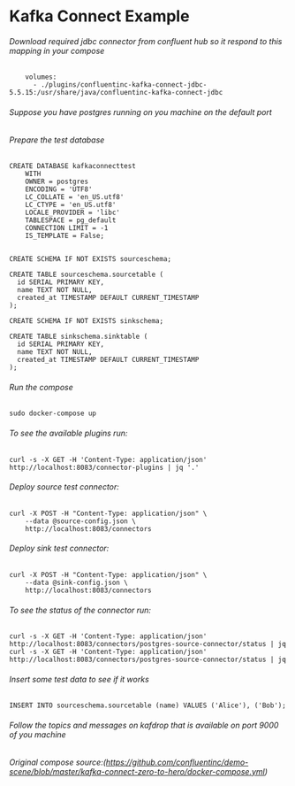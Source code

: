 # Kafka Connect Example

###### Download required jdbc connector from confluent hub so it respond to this mapping in your compose
```
    volumes:
      - ./plugins/confluentinc-kafka-connect-jdbc-5.5.15:/usr/share/java/confluentinc-kafka-connect-jdbc

```

###### Suppose you have postgres running on you machine on the default port




###### Prepare the test database

```
CREATE DATABASE kafkaconnecttest
    WITH
    OWNER = postgres
    ENCODING = 'UTF8'
    LC_COLLATE = 'en_US.utf8'
    LC_CTYPE = 'en_US.utf8'
    LOCALE_PROVIDER = 'libc'
    TABLESPACE = pg_default
    CONNECTION LIMIT = -1
    IS_TEMPLATE = False;
	
```
```
CREATE SCHEMA IF NOT EXISTS sourceschema;
```
```
CREATE TABLE sourceschema.sourcetable (
  id SERIAL PRIMARY KEY,
  name TEXT NOT NULL,
  created_at TIMESTAMP DEFAULT CURRENT_TIMESTAMP
);
```
```
CREATE SCHEMA IF NOT EXISTS sinkschema;
```
```
CREATE TABLE sinkschema.sinktable (
  id SERIAL PRIMARY KEY,
  name TEXT NOT NULL,
  created_at TIMESTAMP DEFAULT CURRENT_TIMESTAMP
);

```

###### Run the compose 
```
sudo docker-compose up
```

###### To see the available plugins run:
```
curl -s -X GET -H 'Content-Type: application/json' http://localhost:8083/connector-plugins | jq '.'
```
###### Deploy source test connector:

```
curl -X POST -H "Content-Type: application/json" \
    --data @source-config.json \
    http://localhost:8083/connectors

```
###### Deploy sink test connector:

```
curl -X POST -H "Content-Type: application/json" \
    --data @sink-config.json \
    http://localhost:8083/connectors
```
###### To see the status of the connector run:

```
curl -s -X GET -H 'Content-Type: application/json' http://localhost:8083/connectors/postgres-source-connector/status | jq
curl -s -X GET -H 'Content-Type: application/json' http://localhost:8083/connectors/postgres-source-connector/status | jq

```

###### Insert some test data to see if it works
```
INSERT INTO sourceschema.sourcetable (name) VALUES ('Alice'), ('Bob');
```

###### Follow the topics and messages on kafdrop that is available on port 9000 of you machine


###### Original compose source:(https://github.com/confluentinc/demo-scene/blob/master/kafka-connect-zero-to-hero/docker-compose.yml)


